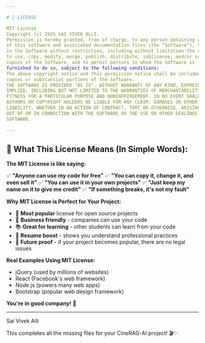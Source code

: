 ```yaml
---

# 📄 LICENSE

MIT License
Copyright (c) 2025 SAI VIVEK ALLI.
Permission is hereby granted, free of charge, to any person obtaining a copy
of this software and associated documentation files (the "Software"), to deal
in the Software without restriction, including without limitation the rights
to use, copy, modify, merge, publish, distribute, sublicense, and/or sell
copies of the Software, and to permit persons to whom the Software is
furnished to do so, subject to the following conditions:
The above copyright notice and this permission notice shall be included in all
copies or substantial portions of the Software.
THE SOFTWARE IS PROVIDED "AS IS", WITHOUT WARRANTY OF ANY KIND, EXPRESS OR
IMPLIED, INCLUDING BUT NOT LIMITED TO THE WARRANTIES OF MERCHANTABILITY,
FITNESS FOR A PARTICULAR PURPOSE AND NONINFRINGEMENT. IN NO EVENT SHALL THE
AUTHORS OR COPYRIGHT HOLDERS BE LIABLE FOR ANY CLAIM, DAMAGES OR OTHER
LIABILITY, WHETHER IN AN ACTION OF CONTRACT, TORT OR OTHERWISE, ARISING FROM,
OUT OF OR IN CONNECTION WITH THE SOFTWARE OR THE USE OR OTHER DEALINGS IN THE
SOFTWARE.

---
```


## 📝 What This License Means (In Simple Words):

**The MIT License is like saying:**

✅ **"Anyone can use my code for free"**
✅ **"You can copy it, change it, and even sell it"** 
✅ **"You can use it in your own projects"**
✅ **"Just keep my name on it to give me credit"**
✅ **"If something breaks, it's not my fault"**

**Why MIT License is Perfect for Your Project:**
- 🌟 **Most popular** license for open source projects
- 🤝 **Business friendly** - companies can use your code
- 📚 **Great for learning** - other students can learn from your code
- 💼 **Resume boost** - shows you understand professional practices
- 🚀 **Future proof** - if your project becomes popular, there are no legal issues

**Real Examples Using MIT License:**
- jQuery (used by millions of websites)
- React (Facebook's web framework)  
- Node.js (powers many web apps)
- Bootstrap (popular web design framework)

**You're in good company!** 🎉

---

Sai Vivek Alli

This completes all the missing files for your CineRAG-AI project! 🎬✨